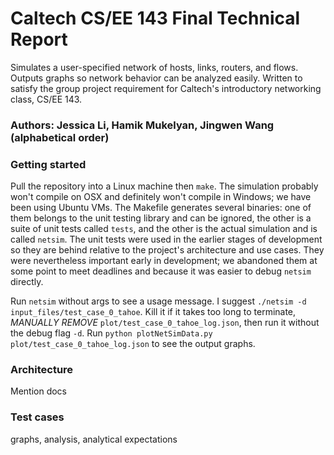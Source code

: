 # Caltech CS/EE 143 Final Technical Report

Simulates a user-specified network of hosts, links, routers, and flows. Outputs graphs so network behavior can be analyzed easily. Written to satisfy the group project requirement for Caltech's introductory networking class, CS/EE 143.

### Authors: Jessica Li, Hamik Mukelyan, Jingwen Wang (alphabetical order)

### Getting started

Pull the repository into a Linux machine then `make`. The simulation probably won't compile on OSX and definitely won't compile in Windows; we have been using Ubuntu VMs. The Makefile generates several binaries: one of them belongs to the unit testing library and can be ignored, the other is a suite of unit tests called `tests`, and the other is the actual simulation and is called `netsim`. The unit tests were used in the earlier stages of development so they are behind relative to the project's architecture and use cases. They were nevertheless important early in development; we abandoned them at some point to meet deadlines and because it was easier to debug `netsim` directly. 

Run `netsim` without args to see a usage message. I suggest `./netsim -d input_files/test_case_0_tahoe`. Kill it if it takes too long to terminate, *MANUALLY REMOVE* `plot/test_case_0_tahoe_log.json`, then run it without the debug flag `-d`. Run `python plotNetSimData.py plot/test_case_0_tahoe_log.json` to see the output graphs. 





### Architecture

Mention docs

### Test cases

graphs, analysis, analytical expectations




